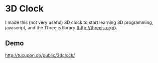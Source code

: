 # 3D Clock

I made this (not very useful) 3D clock to start learning 3D programming, javascript, and the Three.js library (http://threejs.org/).

## Demo

http://tucupon.do/public/3dclock/